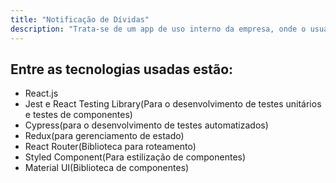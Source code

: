 ```yaml
---
title: "Notificação de Dívidas"
description: "Trata-se de um app de uso interno da empresa, onde o usuário faz uma consulta de dívidas por meio de um formulário. O resultado é exibido na tela como uma lista, o usuário seleciona os devedores que quer notificar e gera automaticamente um arquivo pdf para impressão."
---
```


## Entre as tecnologias usadas estão:

- React.js
- Jest e React Testing Library(Para o desenvolvimento de testes unitários e testes de componentes)
- Cypress(para o desenvolvimento de testes automatizados)
- Redux(para gerenciamento de estado)
- React Router(Biblioteca para roteamento)
- Styled Component(Para estilização de componentes)
- Material UI(Biblioteca de componentes)